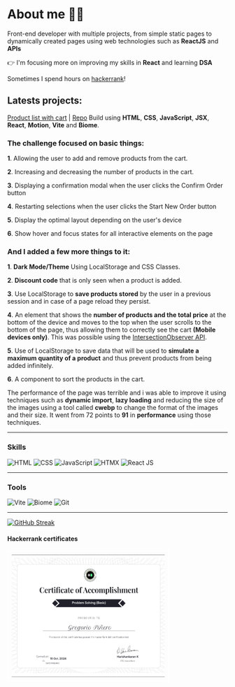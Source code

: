 # About me 🎅‍💻

Front-end developer with multiple projects, from simple static pages to
dynamically created pages using web technologies such as **ReactJS** and **APIs**

👉 I'm focusing more on improving my skills in **React** and learning **DSA**

Sometimes I spend hours on [hackerrank](https://www.hackerrank.com/profile/gre208981)!

## Latests projects:

[Product list with cart](https://product-cart-with-list.netlify.app/) | [Repo](https://github.com/Grego14/FrontendMentor_Challenges/tree/main/challenges/product-list-with-cart-main)
Build using **HTML**, **CSS**, **JavaScript**, **JSX**, **React**, **Motion**, **Vite** and **Biome**.

### The challenge focused on basic things:

**1**.  Allowing the user to add and remove products from the cart.

**2**.  Increasing and decreasing the number of products in the cart.

**3**.  Displaying a confirmation modal when the user clicks the Confirm Order button

**4**.  Restarting selections when the user clicks the Start New Order button

**5**.  Display the optimal layout depending on the user's device

**6**.  Show hover and focus states for all interactive elements on the page

### And I added a few more things to it:

**1**.  **Dark Mode/Theme** Using LocalStorage and CSS Classes.

**2**.  **Discount code** that is only seen when a product is added.

**3**.  Use LocalStorage to **save products stored** by the user in a previous session 
    and in case of a page reload they persist.

**4**.  An element that shows the **number of products and the total price** at the bottom 
    of the device and moves to the top when the user scrolls to the bottom of the 
    page, thus allowing them to correctly see the cart **(Mobile devices only)**. 
    This was possible using the [IntersectionObserver API](https://developer.mozilla.org/en-US/docs/Web/API/IntersectionObserver/IntersectionObserver).

**5**.  Use of LocalStorage to save data that will be used to **simulate a maximum 
    quantity of a product** and thus prevent products from being added infinitely.

**6**. A component to sort the products in the cart.

The performance of the page was terrible and i was able to improve it using 
techniques such as **dynamic import**, **lazy loading** and reducing the size of the 
images using a tool called **cwebp** to change the format of the images and their size. 
It went from 72 points to **91** in **performance** using those techniques.

---

### Skills

![HTML](https://img.shields.io/badge/HTML-E34F26?style=for-the-badge&logo=HTML5&logoColor=white&color=E34F26)
![CSS](https://img.shields.io/badge/CSS-1572B6?style=for-the-badge&logo=CSS3&logoColor=white&color=1572B6)
![JavaScript](https://img.shields.io/badge/JavaScript-F7DF1E?style=for-the-badge&bold&logo=JavaScript&logoColor=F7DF1E&color=333444)
![HTMX](https://img.shields.io/badge/HTMX-3366CC?style=for-the-badge&logo=HTMX&logoColor=white&color=3366CC)
![React JS](https://img.shields.io/badge/REACTJS-61DAFB?style=for-the-badge&logo=REACT&logoColor=61DAFB&color=444)

---

### Tools

![Vite](https://img.shields.io/badge/Vite-646CFF?style=for-the-badge&logo=VITE&logoColor=white&color=646CFF)
![Biome](https://img.shields.io/badge/Biome-60a5fa?style=for-the-badge&logo=biome&logoColor=white)
![Git](https://img.shields.io/badge/Git-F05032?style=for-the-badge&logo=git&logoColor=white)

---

[![GitHub Streak](https://streak-stats.demolab.com?user=Grego14&theme=tokyonight&hide_border=true&border_radius=15&card_width=510&card_height=200)](https://git.io/streak-stats)

#### Hackerrank certificates

<div style='border: 2px solid white; display: inline-block; padding: .5rem'>
    <img src='./problem_solving_basic_certificate.png' width='350' height='280' alt='Hackerrank problem solving basic certificate' style='vertical-align: middle'>
</div>
